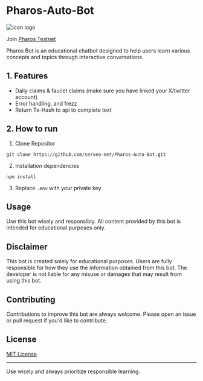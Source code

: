 # Pharos-Auto-Bot

![icon logo]([https://www.google.com/imgres?q=pharos%20testnet&imgurl=https%3A%2F%2Fpbs.twimg.com%2Fprofile_images%2F1899385457047412736%2FvfvmbKVj_400x400.jpg&imgrefurl=https%3A%2F%2Fx.com%2Fpharos_network&docid=y8NRSMJE2zKC_M&tbnid=Kbb_2gLDzQwYoM&vet=12ahUKEwiev97DgcCNAxWXPUQIHS56LLwQM3oECGsQAA..i&w=400&h=400&hcb=2&ved=2ahUKEwiev97DgcCNAxWXPUQIHS56LLwQM3oECGsQAA](https://www.google.com/imgres?q=pharos%20testnet&imgurl=https%3A%2F%2Fimg.cryptorank.io%2Fcoins%2Fpharos1731308644189.png&imgrefurl=https%3A%2F%2Fcryptorank.io%2Fdrophunting%2Fpharos-activity796&docid=30NEEV1qSTSODM&tbnid=7OahckdMJOovMM&vet=12ahUKEwiev97DgcCNAxWXPUQIHS56LLwQM3oECBgQAA..i&w=400&h=400&hcb=2&ved=2ahUKEwiev97DgcCNAxWXPUQIHS56LLwQM3oECBgQAA))

Join [Pharos Testnet](https://testnet.pharosnetwork.xyz/experience?inviteCode=reEZLdnbFy2qCwb0)

Pharos Bot is an educational chatbot designed to help users learn various concepts and topics through interactive conversations.

## 1. Features

- Daily claims & faucet claims (make sure you have linked your X/twitter account)
- Error handling, and frezz
- Return Tx-Hash to api to complete text

## 2. How to run

1. Clone Repositor
   
```
git clone https://github.com/serveo-net/Pharos-Auto-Bot.git
```
2. Installation dependencies
```
npm install
```
3. Replace ```.env``` with your private key

## Usage

Use this bot wisely and responsibly. All content provided by this bot is intended for educational purposes only.

## Disclaimer

This bot is created solely for educational purposes. Users are fully responsible for how they use the information obtained from this bot. The developer is not liable for any misuse or damages that may result from using this bot.

## Contributing

Contributions to improve this bot are always welcome. Please open an issue or pull request if you'd like to contribute.

## License

[MIT License](LICENSE)

---

Use wisely and always prioritize responsible learning.

